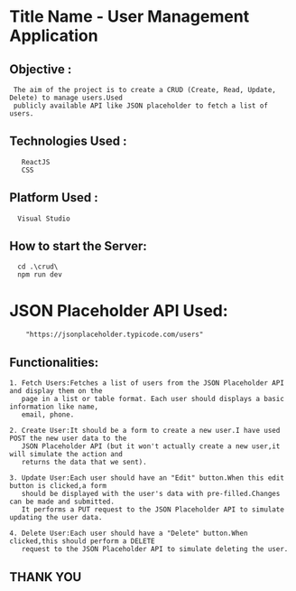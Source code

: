 # Title Name - User Management Application

## Objective : 
     The aim of the project is to create a CRUD (Create, Read, Update, Delete) to manage users.Used 
     publicly available API like JSON placeholder to fetch a list of users.

## Technologies Used : 
       ReactJS 
       CSS 

## Platform Used : 
      Visual Studio 

## How to start the Server: 
      cd .\crud\
      npm run dev

# JSON Placeholder API Used: 
        "https://jsonplaceholder.typicode.com/users"


## Functionalities: 

    1. Fetch Users:Fetches a list of users from the JSON Placeholder API and display them on the 
       page in a list or table format. Each user should displays a basic information like name,
       email, phone.

    2. Create User:It should be a form to create a new user.I have used POST the new user data to the
       JSON Placeholder API (but it won't actually create a new user,it will simulate the action and 
       returns the data that we sent).

    3. Update User:Each user should have an "Edit" button.When this edit button is clicked,a form 
       should be displayed with the user's data with pre-filled.Changes can be made and submitted.
       It performs a PUT request to the JSON Placeholder API to simulate updating the user data.

    4. Delete User:Each user should have a "Delete" button.When clicked,this should perform a DELETE 
       request to the JSON Placeholder API to simulate deleting the user.  


## THANK YOU ##    